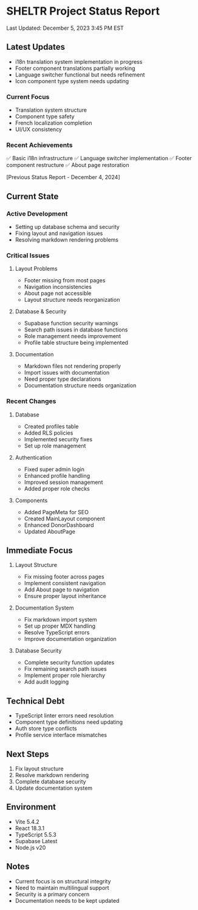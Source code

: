 # SHELTR Project Status Report
Last Updated: December 5, 2023 3:45 PM EST

## Latest Updates
- i18n translation system implementation in progress
- Footer component translations partially working
- Language switcher functional but needs refinement
- Icon component type system needs updating

### Current Focus
- Translation system structure
- Component type safety
- French localization completion
- UI/UX consistency

### Recent Achievements
✅ Basic i18n infrastructure
✅ Language switcher implementation
✅ Footer component restructure
✅ About page restoration

[Previous Status Report - December 4, 2024]
## Current State

### Active Development
- Setting up database schema and security
- Fixing layout and navigation issues
- Resolving markdown rendering problems

### Critical Issues
1. Layout Problems
   - Footer missing from most pages
   - Navigation inconsistencies
   - About page not accessible
   - Layout structure needs reorganization

2. Database & Security
   - Supabase function security warnings
   - Search path issues in database functions
   - Role management needs improvement
   - Profile table structure being implemented

3. Documentation
   - Markdown files not rendering properly
   - Import issues with documentation
   - Need proper type declarations
   - Documentation structure needs organization

### Recent Changes
1. Database
   - Created profiles table
   - Added RLS policies
   - Implemented security fixes
   - Set up role management

2. Authentication
   - Fixed super admin login
   - Enhanced profile handling
   - Improved session management
   - Added proper role checks

3. Components
   - Added PageMeta for SEO
   - Created MainLayout component
   - Enhanced DonorDashboard
   - Updated AboutPage

## Immediate Focus
1. Layout Structure
   - Fix missing footer across pages
   - Implement consistent navigation
   - Add About page to navigation
   - Ensure proper layout inheritance

2. Documentation System
   - Fix markdown import system
   - Set up proper MDX handling
   - Resolve TypeScript errors
   - Improve documentation organization

3. Database Security
   - Complete security function updates
   - Fix remaining search path issues
   - Implement proper role hierarchy
   - Add audit logging

## Technical Debt
- TypeScript linter errors need resolution
- Component type definitions need updating
- Auth store type conflicts
- Profile service interface mismatches

## Next Steps
1. Fix layout structure
2. Resolve markdown rendering
3. Complete database security
4. Update documentation system

## Environment
- Vite 5.4.2
- React 18.3.1
- TypeScript 5.5.3
- Supabase Latest
- Node.js v20

## Notes
- Current focus is on structural integrity
- Need to maintain multilingual support
- Security is a primary concern
- Documentation needs to be kept updated 